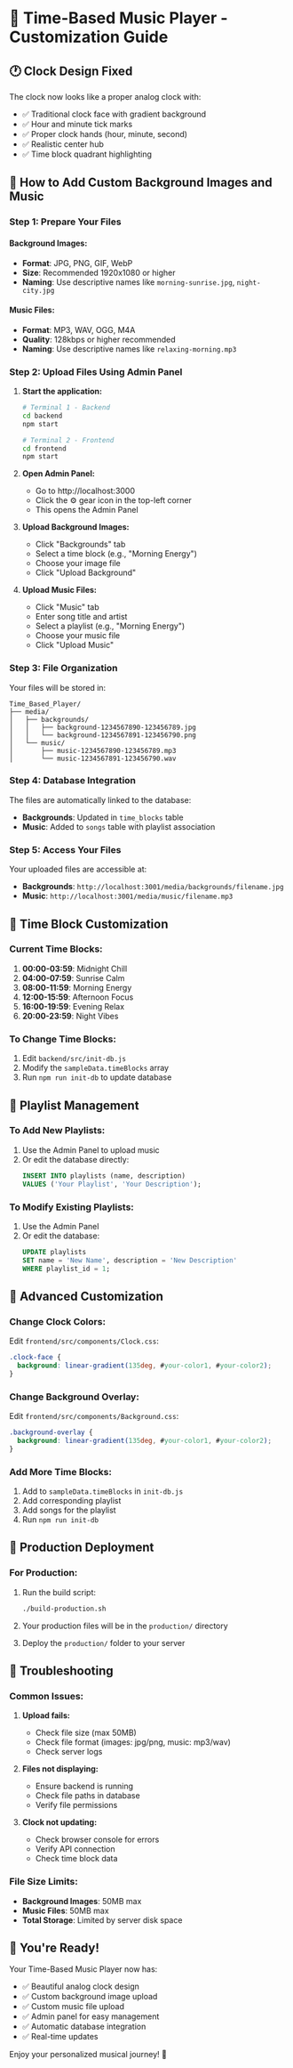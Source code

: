 # 🎵 Time-Based Music Player - Customization Guide

## 🕐 Clock Design Fixed
The clock now looks like a proper analog clock with:
- ✅ Traditional clock face with gradient background
- ✅ Hour and minute tick marks
- ✅ Proper clock hands (hour, minute, second)
- ✅ Realistic center hub
- ✅ Time block quadrant highlighting

## 📁 How to Add Custom Background Images and Music

### **Step 1: Prepare Your Files**

#### **Background Images:**
- **Format**: JPG, PNG, GIF, WebP
- **Size**: Recommended 1920x1080 or higher
- **Naming**: Use descriptive names like `morning-sunrise.jpg`, `night-city.jpg`

#### **Music Files:**
- **Format**: MP3, WAV, OGG, M4A
- **Quality**: 128kbps or higher recommended
- **Naming**: Use descriptive names like `relaxing-morning.mp3`

### **Step 2: Upload Files Using Admin Panel**

1. **Start the application:**
   ```bash
   # Terminal 1 - Backend
   cd backend
   npm start
   
   # Terminal 2 - Frontend  
   cd frontend
   npm start
   ```

2. **Open Admin Panel:**
   - Go to http://localhost:3000
   - Click the ⚙️ gear icon in the top-left corner
   - This opens the Admin Panel

3. **Upload Background Images:**
   - Click "Backgrounds" tab
   - Select a time block (e.g., "Morning Energy")
   - Choose your image file
   - Click "Upload Background"

4. **Upload Music Files:**
   - Click "Music" tab
   - Enter song title and artist
   - Select a playlist (e.g., "Morning Energy")
   - Choose your music file
   - Click "Upload Music"

### **Step 3: File Organization**

Your files will be stored in:
```
Time_Based_Player/
├── media/
│   ├── backgrounds/
│   │   ├── background-1234567890-123456789.jpg
│   │   └── background-1234567891-123456790.png
│   └── music/
│       ├── music-1234567890-123456789.mp3
│       └── music-1234567891-123456790.wav
```

### **Step 4: Database Integration**

The files are automatically linked to the database:
- **Backgrounds**: Updated in `time_blocks` table
- **Music**: Added to `songs` table with playlist association

### **Step 5: Access Your Files**

Your uploaded files are accessible at:
- **Backgrounds**: `http://localhost:3001/media/backgrounds/filename.jpg`
- **Music**: `http://localhost:3001/media/music/filename.mp3`

## 🎨 Time Block Customization

### **Current Time Blocks:**
1. **00:00-03:59**: Midnight Chill
2. **04:00-07:59**: Sunrise Calm
3. **08:00-11:59**: Morning Energy
4. **12:00-15:59**: Afternoon Focus
5. **16:00-19:59**: Evening Relax
6. **20:00-23:59**: Night Vibes

### **To Change Time Blocks:**
1. Edit `backend/src/init-db.js`
2. Modify the `sampleData.timeBlocks` array
3. Run `npm run init-db` to update database

## 🎵 Playlist Management

### **To Add New Playlists:**
1. Use the Admin Panel to upload music
2. Or edit the database directly:
   ```sql
   INSERT INTO playlists (name, description) 
   VALUES ('Your Playlist', 'Your Description');
   ```

### **To Modify Existing Playlists:**
1. Use the Admin Panel
2. Or edit the database:
   ```sql
   UPDATE playlists 
   SET name = 'New Name', description = 'New Description' 
   WHERE playlist_id = 1;
   ```

## 🔧 Advanced Customization

### **Change Clock Colors:**
Edit `frontend/src/components/Clock.css`:
```css
.clock-face {
  background: linear-gradient(135deg, #your-color1, #your-color2);
}
```

### **Change Background Overlay:**
Edit `frontend/src/components/Background.css`:
```css
.background-overlay {
  background: linear-gradient(135deg, #your-color1, #your-color2);
}
```

### **Add More Time Blocks:**
1. Add to `sampleData.timeBlocks` in `init-db.js`
2. Add corresponding playlist
3. Add songs for the playlist
4. Run `npm run init-db`

## 🚀 Production Deployment

### **For Production:**
1. Run the build script:
   ```bash
   ./build-production.sh
   ```

2. Your production files will be in the `production/` directory

3. Deploy the `production/` folder to your server

## 📝 Troubleshooting

### **Common Issues:**

1. **Upload fails:**
   - Check file size (max 50MB)
   - Check file format (images: jpg/png, music: mp3/wav)
   - Check server logs

2. **Files not displaying:**
   - Ensure backend is running
   - Check file paths in database
   - Verify file permissions

3. **Clock not updating:**
   - Check browser console for errors
   - Verify API connection
   - Check time block data

### **File Size Limits:**
- **Background Images**: 50MB max
- **Music Files**: 50MB max
- **Total Storage**: Limited by server disk space

## 🎉 You're Ready!

Your Time-Based Music Player now has:
- ✅ Beautiful analog clock design
- ✅ Custom background image upload
- ✅ Custom music file upload
- ✅ Admin panel for easy management
- ✅ Automatic database integration
- ✅ Real-time updates

Enjoy your personalized musical journey! 🎵
